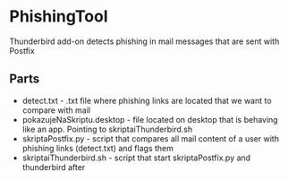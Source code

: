 # PhishingTool

Thunderbird add-on detects phishing in mail messages that are sent with Postfix

## Parts

* detect.txt - .txt file where phishing links are located that we want to compare with mail
* pokazujeNaSkriptu.desktop - file located on desktop that is behaving like an app. Pointing to skriptaiThunderbird.sh
* skriptaPostfix.py - script that compares all mail content of a user with phishing links (detect.txt) and flags them
* skriptaiThunderbird.sh - script that start skriptaPostfix.py and thunderbird after
